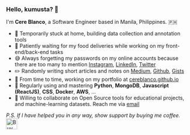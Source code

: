 ### Hello, kumusta? 👋

I'm **Cere Blanco**, a Software Engineer based in Manila, Philippines. 🇵🇭

- 🏡 Temporarily stuck at home, building data collection and annotation tools
- 🍔 Patiently waiting for my food deliveries while working on my front-end/back-end tasks
- 😅 Always forgetting my passwords on my online accounts because there are too many to mention [Instagram](https://www.instagram.com/cere.blanco/), [LinkedIn](https://linkedin.com/in/mssblanco), [Twitter](https://twitter.com/cereblanco)
- ✏️ Randomly writing short articles and notes on [Medium](https://medium.com/@cereblanco), [Github](https://github.com/cereblanco/todayilearned), [Gists](https://gist.github.com/cereblanco/)
- 🚧 From time to time, working on my portfolio at [cereblanco.github.io](https://cereblanco.github.io)
- 🧰 Regularly using and mastering **Python**, **MongoDB**, **Javascript (ReactJS)**, **CSS**, **Docker**, **AWS**, ...
- 🤝 Willing to collaborate on Open Source tools for educational projects, and machine-learning datasets. Reach me via [email](mailto:cereblanco@gmail.com)

*P.S. If I have helped you in any way, show support by buying me coffee.* <a href="https://www.buymeacoffee.com/cereblanco" target="_blank"><img src="https://cdn.buymeacoffee.com/buttons/default-orange.png" alt="Buy Me A Coffee" height="30"></a>
